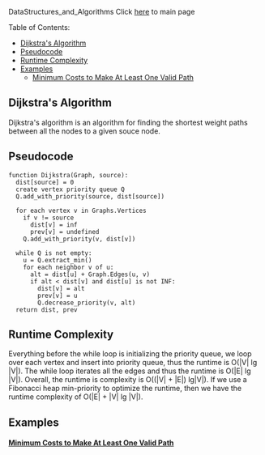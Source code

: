 DataStructures_and_Algorithms
Click [here](../README.md) to main page

Table of Contents:
- [Dijkstra's Algorithm](#dijkstras-algorithm)
- [Pseudocode](#pseudocode)
- [Runtime Complexity](#runtime-complexity)
- [Examples](#examples)
    - [Minimum Costs to Make At Least One Valid Path](#minimum-costs-to-make-at-least-one-valid-path)

## Dijkstra's Algorithm
Dijkstra's algorithm is an algorithm for finding the shortest weight paths between all the nodes to a given souce node.

## Pseudocode
```
function Dijkstra(Graph, source):
  dist[source] = 0
  create vertex priority queue Q
  Q.add_with_priority(source, dist[source])

  for each vertex v in Graphs.Vertices
    if v != source
      dist[v] = inf
      prev[v] = undefined
    Q.add_with_priority(v, dist[v])
  
  while Q is not empty:
    u = Q.extract_min()
    for each neighbor v of u:
      alt = dist[u] + Graph.Edges(u, v)
      if alt < dist[v] and dist[u] is not INF:
        dist[v] = alt
        prev[v] = u
        Q.decrease_priority(v, alt)
  return dist, prev
```

## Runtime Complexity
Everything before the while loop is initializing the priority queue, we loop over each vertex and insert into priority queue, thus the runtime is O(|V| lg |V|). The while loop iterates all the edges and thus the runtime is O(|E| lg |V|). Overall, the runtime is complexity is O((|V| + |E|) lg|V|). If we use a Fibonacci heap min-priority to optimize the runtime, then we have the runtime complexity of O(|E| + |V| lg |V|).

## Examples
#### [Minimum Costs to Make At Least One Valid Path](minimum_costs_to_make_at_least_one_valid_path_in_a_grid/description.md)